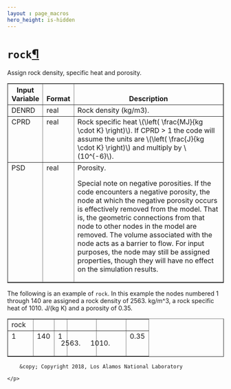 ```yaml
---
layout : page_macros
hero_height: is-hidden
---
```


<h1><code class="docutils literal notranslate"><span class="pre">rock</span></code><a class="headerlink" href="#rock" title="Permalink to this headline">¶</a></h1>
<p>Assign rock density, specific heat and porosity.</p>
<table border="1" class="docutils">
<colgroup>
<col width="13%" />
<col width="6%" />
<col width="81%" />
</colgroup>
<thead valign="bottom">
<tr class="row-odd"><th class="head">Input Variable</th>
<th class="head">Format</th>
<th class="head">Description</th>
</tr>
</thead>
<tbody valign="top">
<tr class="row-even"><td>DENRD</td>
<td>real</td>
<td>Rock density (kg/m3).</td>
</tr>
<tr class="row-odd"><td>CPRD</td>
<td>real</td>
<td>Rock specific heat <span class="math notranslate nohighlight">\(\left( \frac{MJ}{kg \cdot K} \right)\)</span>.
If CPRD &gt; 1 the code will assume the units are
<span class="math notranslate nohighlight">\(\left( \frac{J}{kg \cdot K} \right)\)</span> and multiply by <span class="math notranslate nohighlight">\(10^{-6}\)</span>.</td>
</tr>
<tr class="row-even"><td>PSD</td>
<td>real</td>
<td><div class="first line-block">
<div class="line">Porosity.</div>
</div>
<p class="last">Special note on negative porosities. If the code encounters a negative porosity,
the node at which the negative porosity occurs is effectively removed from the model.
That is, the geometric connections from that node to other nodes in the model are
removed. The volume associated with the node acts as a barrier to flow. For input purposes,
the node may still be assigned properties, though they will have no effect on the simulation results.</p>
</td>
</tr>
</tbody>
</table>
<p>The following is an example of <code class="docutils literal notranslate"><span class="pre">rock</span></code>. In this example the nodes numbered
1 through 140 are assigned a rock density of 2563. kg/m^3,
a rock specific heat of 1010. J/(kg K) and a porosity of 0.35.</p>
<table border="1" class="docutils">
<colgroup>
<col width="18%" />
<col width="15%" />
<col width="9%" />
<col width="21%" />
<col width="21%" />
<col width="18%" />
</colgroup>
<tbody valign="top">
<tr class="row-odd"><td>rock</td>
<td>&#160;</td>
<td>&#160;</td>
<td>&#160;</td>
<td>&#160;</td>
<td>&#160;</td>
</tr>
<tr class="row-even"><td>1</td>
<td>140</td>
<td>1</td>
<td><ol class="first last arabic simple" start="2563">
<li></li>
</ol>
</td>
<td><ol class="first last arabic simple" start="1010">
<li></li>
</ol>
</td>
<td>0.35</td>
</tr>
</tbody>
</table>
  <div role="contentinfo">
    <p>
        
        &copy; Copyright 2018, Los Alamos National Laboratory

    </p>
  </div>